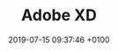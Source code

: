 ---
title: Adobe XD
intro: Adobe's UX design tool. Basically their answer to Sketch.
link: http://www.adobe.com/uk/products/experience-design.html
category:
- Visual design
- Prototyping
- Handoff
image: "/assets/images/xd.png"
date: 2019-07-15 09:37:46 +0100

---